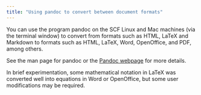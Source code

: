 ```yaml
---
title: "Using pandoc to convert between document formats"
---
```

You can use the program pandoc on the SCF Linux and Mac machines (via
the terminal window) to convert from formats such as HTML, LaTeX and
Markdown to formats such as HTML, LaTeX, Word, OpenOffice, and PDF,
among others.

See the man page for pandoc or the [Pandoc
webpage](http://johnmacfarlane.net/pandoc/) for more details.

In brief experimentation, some mathematical notation in LaTeX was
converted well into equations in Word or OpenOffice, but some user
modifications may be required.
